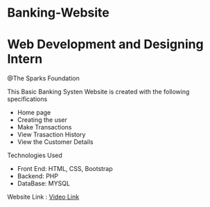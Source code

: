 # Banking-Website
# Web Development and Designing Intern
@The Sparks Foundation

This Basic Banking Systen Website is created with the following specifications

* Home page
* Creating the user
* Make Transactions
* View Trasaction History
* View the Customer Details

Technologies Used

* Front End: HTML, CSS, Bootstrap
* Backend: PHP
* DataBase: MYSQL

Website Link : [Video Link](https://www.linkedin.com/posts/sujana--k_gripseptember21-gripsept21-activity-6845917923488489472-Ldpp)

